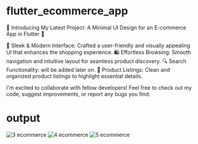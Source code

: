 # flutter_ecommerce_app
🚀 Introducing My Latest Project: A Minimal UI Design for an E-commerce App in Flutter 🚀

📱 Sleek & Modern Interface: Crafted a user-friendly and visually appealing UI that enhances the shopping experience.
🛍️ Effortless Browsing: Smooth navigation and intuitive layout for seamless product discovery.
🔍 Search Functionality: will be added later on.
🌟 Product Listings: Clean and organized product listings to highlight essential details.

I'm excited to collaborate with fellow developers! Feel free to check out my code, suggest improvements, or report any bugs you find:

 # output
![3 ecommerce](https://github.com/imrankhalid001/flutter_ecommerce_app/assets/48295230/a6eaf535-a668-4a66-bbb9-8ba7d6b49270)
![4 ecommerce](https://github.com/imrankhalid001/flutter_ecommerce_app/assets/48295230/e7cf4bfc-6fdc-47de-8ed4-8f24c4c1b899)
![5 ecommerce](https://github.com/imrankhalid001/flutter_ecommerce_app/assets/48295230/e3bc1d3a-be80-4725-932d-346e53fdead3)
